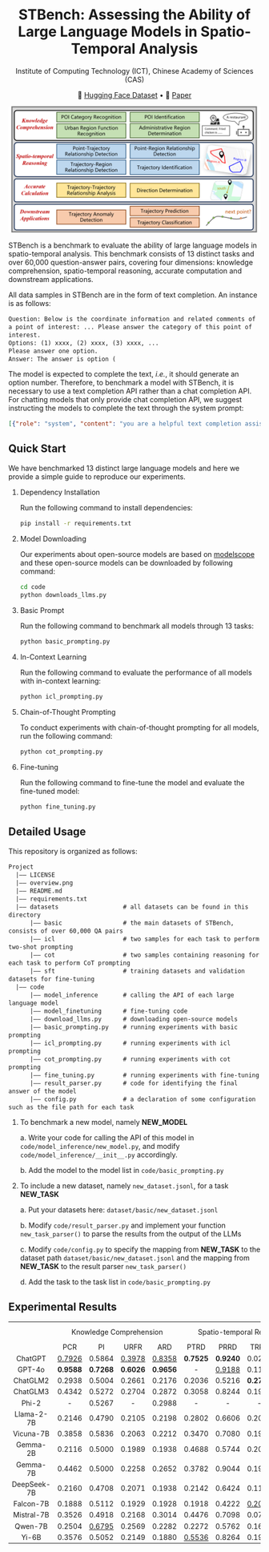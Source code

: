 <h1 align="center">STBench: Assessing the Ability of Large Language Models in Spatio-Temporal Analysis</h1>

<p align="center">
Institute of Computing Technology (ICT), Chinese Academy of Sciences (CAS)<br/>
</p>
<p align="center">
   🤗 <a href="https://huggingface.co/datasets/LwbXc/STBench" target="_blank">Hugging Face Dataset</a> •   📃 <a href="https://arxiv.org/abs/2406.19065" target="_blank">Paper</a> 
</p>

![local file](overview.png)

STBench is a benchmark to evaluate the ability of large language models in spatio-temporal analysis. This benchmark consists of 13 distinct tasks and over 60,000 question-answer pairs, covering four dimensions: knowledge comprehension, spatio-temporal reasoning, accurate computation and downstream applications.

All data samples in STBench are in the form of text completion. An instance is as follows:
```text
Question: Below is the coordinate information and related comments of a point of interest: ... Please answer the category of this point of interest.
Options: (1) xxxx, (2) xxxx, (3) xxxx, ...
Please answer one option.
Answer: The answer is option (
```
The model is expected to complete the text, *i.e.*, it should generate an option number. Therefore, to benchmark a model with STBench, it is necessary to use a text completion API rather than a chat completion API. For chatting models that only provide chat completion API, we suggest instructing the models to complete the text through the system prompt:
```json
[{"role": "system", "content": "you are a helpful text completion assistant. Please continue writing the text entered by the human."}, {"role": "human", "content": "Question: Below is the coordinate information and related comments of a point of interest: ... Please answer the category of this point of interest.\nOptions: (1) xxxx, (2) xxxx, (3) xxxx, ...\nPlease answer one option.\nAnswer: The answer is option ("}]
```

## Quick Start
We have benchmarked 13 distinct large language models and here we provide a simple guide to reproduce our experiments.

1. Dependency Installation

   Run the following command to install dependencies:
   ```bash
   pip install -r requirements.txt
   ```
3. Model Downloading

   Our experiments about open-source models are based on [modelscope](https://github.com/modelscope/modelscope) and these open-source models can be downloaded by following command:
   ```bash
   cd code
   python downloads_llms.py
   ```

4. Basic Prompt

   Run the following command to benchmark all models through 13 tasks:
   ```bash
   python basic_prompting.py
   ``` 

6. In-Context Learning

   Run the following command to evaluate the performance of all models with in-context learning:
   ```bash
   python icl_prompting.py
   ``` 

7. Chain-of-Thought Prompting

   To conduct experiments with chain-of-thought prompting for all models, run the following command:
   ```bash
   python cot_prompting.py
   ```

8. Fine-tuning

   Run the following command to fine-tune the model and evaluate the fine-tuned model:
   ```bash
   python fine_tuning.py
   ```

## Detailed Usage
This repository is organized as follows:
```text
Project
  |—— LICENSE
  |—— overview.png
  |—— README.md
  |—— requirements.txt
  |—— datasets                  # all datasets can be found in this directory
      |—— basic                 # the main datasets of STBench, consists of over 60,000 QA pairs
      |—— icl                   # two samples for each task to perform two-shot prompting
      |—— cot                   # two samples containing reasoning for each task to perform CoT prompting
      |—— sft                   # training datasets and validation datasets for fine-tuning
  |—— code
      |—— model_inference       # calling the API of each large language model
      |—— model_finetuning      # fine-tuning code
      |—— download_llms.py      # downloading open-source models
      |—— basic_prompting.py    # running experiments with basic prompting
      |—— icl_prompting.py      # running experiments with icl prompting
      |—— cot_prompting.py      # running experiments with cot prompting
      |—— fine_tuning.py        # running experiments with fine-tuning
      |—— result_parser.py      # code for identifying the final answer of the model
      |—— config.py             # a declaration of some configuration such as the file path for each task      
```
1. To benchmark a new model, namely **NEW_MODEL**

   a. Write your code for calling the API of this model in `code/model_inference/new_model.py`, and modify `code/model_inference/__init__.py` accordingly.

   b. Add the model to the model list in `code/basic_prompting.py` 

3. To include a new dataset, namely `new_dataset.jsonl`, for a task **NEW_TASK**

   a. Put your datasets here: `dataset/basic/new_dataset.jsonl`

   b. Modify `code/result_parser.py` and implement your function `new_task_parser()` to parse the results from the output of the LLMs

   c. Modify `code/config.py` to specify the mapping from **NEW_TASK** to the dataset path `dataset/basic/new_dataset.jsonl` and the mapping from **NEW_TASK** to the result parser `new_task_parser()`

   d. Add the task to the task list in `code/basic_prompting.py` 
   
## Experimental Results

<table>
    <tr>
        <td align="center"></td>
        <td align="center" colspan="4">Knowledge Comprehension</td>
        <td align="center" colspan="4">Spatio-temporal Reasoning</td>
        <td align="center" colspan="2">Accurate Computation</td>
        <td align="center" colspan="3">Downstream Applications</td>
    </tr>
    <tr>
        <td align="center"></td><td align="center">PCR</td><td align="center">PI</td><td align="center">URFR</td><td align="center">ARD</td><td align="center">PTRD</td><td align="center">PRRD</td><td align="center">TRRD</td><td align="center">TI</td><td align="center">DD</td><td align="center">TTRA</td><td align="center">TAD</td><td align="center">TC</td><td align="center">TP</td>
    </tr>
    <tr>
        <td align="center"> ChatGPT </td><td align="center"><span style="text-decoration: underline;"> 0.7926 </span></td><td align="center"> 0.5864 </td><td align="center"><span style="text-decoration: underline;"> 0.3978 </span></td><td align="center"><span style="text-decoration: underline;"> 0.8358 </span></td><td align="center"><b> 0.7525 </b></td><td align="center"><b> 0.9240 </b></td><td align="center"> 0.0258 </td><td align="center"> 0.3342 </td><td align="center"> 0.1698 </td><td align="center"> 0.1048 </td><td align="center"><span style="text-decoration: underline;"> 0.5382 </span></td><td align="center"><b> 0.4475 </b></td><td align="center"> -
    </tr>
    <tr>
        <td align="center">GPT-4o </td><td align="center"><b> 0.9588 </b></td><td align="center"><b> 0.7268 </b></td><td align="center"><b> 0.6026 </b></td><td align="center"><b> 0.9656 </b></td><td align="center"> - </td><td align="center"><span style="text-decoration: underline;"> 0.9188 </span></td><td align="center"> 0.1102 </td><td align="center"> 0.4416 </td><td align="center"><b> 0.5434 </b></td><td align="center"><b> 0.3404 </b></td><td align="center"><b> 0.6016 </b></td><td align="center"> - </td><td align="center"> - </td>
    </tr>
    <tr>
        <td align="center"> ChatGLM2 </td><td align="center"> 0.2938 </td><td align="center"> 0.5004 </td><td align="center"> 0.2661 </td><td align="center"> 0.2176 </td><td align="center"> 0.2036 </td><td align="center"> 0.5216 </td><td align="center"><b> 0.2790 </b></td><td align="center"> 0.5000 </td><td align="center"> 0.1182 </td><td align="center"> 0.1992 </td><td align="center"> 0.5000 </td><td align="center"> 0.3333 </td><td align="center"> 231.2 </td>
    </tr>
    <tr>
        <td align="center"> ChatGLM3 </td><td align="center"> 0.4342 </td><td align="center"> 0.5272 </td><td align="center"> 0.2704 </td><td align="center"> 0.2872 </td><td align="center"> 0.3058 </td><td align="center"> 0.8244 </td><td align="center"> 0.1978 </td><td align="center"><span style="text-decoration: underline;"> 0.6842 </span></td><td align="center"> 0.1156 </td><td align="center"> 0.1828 </td><td align="center"> 0.5000 </td><td align="center"> 0.3111 </td><td align="center"> 224.5 </td>
    </tr>
    <tr>
        <td align="center"> Phi-2 </td><td align="center"> - </td><td align="center"> 0.5267 </td><td align="center"> - </td><td align="center"> 0.2988 </td><td align="center"> - </td><td align="center"> - </td><td align="center"> - </td><td align="center"> 0.5000 </td><td align="center"> 0.1182 </td><td align="center"> 0.0658 </td><td align="center"> 0.5000 </td><td align="center"> 0.3333 </td><td align="center"> 206.9 </td>
    </tr>
    <tr>
        <td align="center"> Llama-2-7B </td><td align="center"> 0.2146 </td><td align="center"> 0.4790 </td><td align="center"> 0.2105 </td><td align="center"> 0.2198 </td><td align="center"> 0.2802 </td><td align="center"> 0.6606 </td><td align="center"> 0.2034 </td><td align="center"> 0.5486 </td><td align="center"> 0.1256 </td><td align="center"> 0.2062 </td><td align="center"> 0.5098</td><td align="center"> 0.3333 </td><td align="center"> 189.3 </td>
    </tr>
    <tr>
        <td align="center"> Vicuna-7B </td><td align="center"> 0.3858 </td><td align="center"> 0.5836 </td><td align="center"> 0.2063 </td><td align="center"> 0.2212 </td><td align="center"> 0.3470 </td><td align="center"> 0.7080 </td><td align="center"> 0.1968 </td><td align="center"> 0.5000 </td><td align="center"> 0.1106 </td><td align="center"> 0.1728 </td><td align="center"> 0.5000 </td><td align="center"> 0.2558 </td><td align="center"> 188.1</td>
    </tr>
    <tr>
        <td align="center"> Gemma-2B </td><td align="center"> 0.2116 </td><td align="center"> 0.5000 </td><td align="center"> 0.1989 </td><td align="center"> 0.1938 </td><td align="center"> 0.4688 </td><td align="center"> 0.5744 </td><td align="center"> 0.2014 </td><td align="center"> 0.5000 </td><td align="center"><span style="text-decoration: underline;"> 0.1972 </span></td><td align="center"> 0.2038 </td><td align="center"> 0.5000 </td><td align="center"> 0.3333 </td><td align="center"> 207.7 </td>
    </tr>
    <tr>
        <td align="center"> Gemma-7B </td><td align="center"> 0.4462 </td><td align="center"> 0.5000 </td><td align="center"> 0.2258 </td><td align="center"> 0.2652 </td><td align="center"> 0.3782 </td><td align="center"> 0.9044 </td><td align="center"> 0.1992 </td><td align="center"> 0.5000 </td><td align="center"> 0.1182 </td><td align="center"> 0.1426 </td><td align="center"> 0.5000 </td><td align="center"> 0.3333 </td><td align="center"><b> 139.4</b></td>
    </tr>
    <tr>
        <td align="center"> DeepSeek-7B </td><td align="center"> 0.2160 </td><td align="center"> 0.4708 </td><td align="center"> 0.2071 </td><td align="center"> 0.1938 </td><td align="center"> 0.2142 </td><td align="center"> 0.6424 </td><td align="center"> 0.1173 </td><td align="center"> 0.4964 </td><td align="center"> 0.1972 </td><td align="center"> 0.1646 </td><td align="center"> 0.5000 </td><td align="center"> 0.3333 </td><td align="center"> 220.8</td>
    </tr>
    <tr>
        <td align="center"> Falcon-7B </td><td align="center"> 0.1888 </td><td align="center"> 0.5112 </td><td align="center"> 0.1929 </td><td align="center"> 0.1928 </td><td align="center"> 0.1918 </td><td align="center"> 0.4222 </td><td align="center"><span style="text-decoration: underline;"> 0.2061 </span></td><td align="center"><b> 0.7072 </b></td><td align="center"> 0.1365 </td><td align="center"> 0.2124 </td><td align="center"> 0.5000 </td><td align="center"> 0.3309 </td><td align="center"> 3572.8 </td>
    </tr>
    <tr>
        <td align="center"> Mistral-7B </td><td align="center"> 0.3526 </td><td align="center"> 0.4918 </td><td align="center"> 0.2168 </td><td align="center"> 0.3014 </td><td align="center"> 0.4476 </td><td align="center"> 0.7098 </td><td align="center"> 0.0702 </td><td align="center"> 0.4376 </td><td align="center"> 0.1182 </td><td align="center"> 0.1094 </td><td align="center"> 0.5000 </td><td align="center"> 0.3333 </td><td align="center"> 156.8 </td>
    </tr>
    <tr>
        <td align="center"> Qwen-7B </td><td align="center"> 0.2504 </td><td align="center"><span style="text-decoration: underline;"> 0.6795 </span></td><td align="center"> 0.2569 </td><td align="center"> 0.2282 </td><td align="center"> 0.2272 </td><td align="center"> 0.5762 </td><td align="center"> 0.1661 </td><td align="center"> 0.4787 </td><td align="center"> 0.1324 </td><td align="center"><span style="text-decoration: underline;"> 0.2424 </span></td><td align="center"> 0.5049 </td><td align="center"><span style="text-decoration: underline;"> 0.3477 </span></td><td align="center"> 205.2 </td>
    </tr>
    <tr>
        <td align="center"> Yi-6B </td><td align="center"> 0.3576 </td><td align="center"> 0.5052 </td><td align="center"> 0.2149 </td><td align="center"> 0.1880 </td><td align="center"><span style="text-decoration: underline;"> 0.5536 </span></td><td align="center"> 0.8264 </td><td align="center"> 0.1979 </td><td align="center"> 0.5722 </td><td align="center"> 0.1284 </td><td align="center"> 0.2214 </td><td align="center"> 0.5000 </td><td align="center"> 0.3333 </td><td align="center"><span style="text-decoration: underline;"> 156.2 </span></td>
    </tr>
</table>
